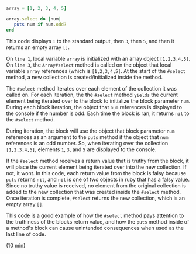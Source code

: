 ````ruby
array = [1, 2, 3, 4, 5]

array.select do |num|
   puts num if num.odd?
end
````

This code displays `1` to the standard output, then `3`, then `5`, and then it returns an empty array `[]`.

On `line 1`, local variable `array` is initialized with an array object `[1,2,3,4,5]`. On `line 3`, the `Array#select` method is called on the object that local variable `array` references (which is `[1,2,3,4,5]`. At the start of the `#select` method, a new collection is created/initialized inside the method. 

The `#select` method iterates over each element of the collection it was called on. For each iteration, the the `#select` method `yields` the current element being iterated over to the block to initialize the block parameter `num`. During each block iteration, the object that `num` references is displayed to the console if the number is odd. Each time the block is ran, it returns `nil` to the `#select` method. 

During iteration, the block will use the object that block parameter `num` references as an argument to the `puts` method if the object that `num` references is an odd number. So, when iterating over the collection `[1,2,3,4,5]`, elements `1`, `3`, and `5` are displayed to the console.

If the `#select` method receives a return value that is truthy from the block, it will place the current element being iterated over into the new collection. If not, it wont. In this code, each return value from the block is falsy because `puts` returns `nil`, and `nil` is one of two objects in ruby that has a falsy value. Since no truthy value is received, no element from the original collection is added to the new collection that was created inside the `#select` method. Once iteration is complete, `#select` returns the new collection, which is an empty array `[]`.

This code is a good example of how the `#select` method pays attention to the truthiness of the blocks return value, and how the `puts` method inside of a method's block can cause unintended consequences when used as the last line of code.



(10 min)